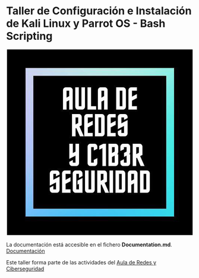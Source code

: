 # Taller de Configuración e Instalación de Kali Linux y Parrot OS - Bash Scripting

<p align="center">
  <img src="/Images/logo.png"/>
</p>

La documentación está accesible en el fichero **Documentation.md**. [Documentación](https://github.com/shoox8/taller-Configuration-InstallationParrotKali-BashScripting/blob/main/Documentation.md)

Este taller forma parte de las actividades del [Aula de Redes y Ciberseguridad](https://www.uco.es/aulaRedesSeguridad/)
